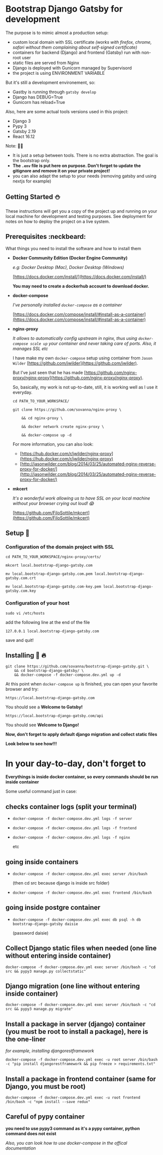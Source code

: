 # Bootstrap Django Gatsby for development


The purpose is to mimic almost a production setup:

- custom local domain with SSL certificate *(works with firefox, chrome, safari without them complaining about self-signed certificate)*
- containers for backend (Django) and frontend (Gatsby) run with non-root user
- static files are served from Nginx
- Django is deployed with Gunicorn managed by Supervisord
- the project is using ENVIRONMENT VARIABLE

But it's still a development environement, so:

- Gastby is running through `gatsby develop`
- Django has DEBUG=True
- Gunicorn has reload=True

Also, here are some actual tools versions used in this project:

- Django 3
- Pypy 3
- Gatsby 2.19
- React 16.12


Note: :guardsman:

- It is just a setup between tools. There is no extra abstraction. The goal is the bootstrap only.
- **The `.env` file is put here on purpose. Don't forget to update the gitignore and remove it on your private project!**
- you can also adapt the setup to your needs (removing gatsby and using nextjs for example)



## Getting Started :snowman:

These instructions will get you a copy of the project up and running on your local machine for development and testing purposes. See deployment for notes on how to deploy the project on a live system.



## Prerequisites :neckbeard:

What things you need to install the software and how to install them

- **Docker Community Edition (Docker Engine Community)**

    *e.g: Docker Desktop (Mac), Docker Desktop (Windows)*

    [https://docs.docker.com/install/](https://docs.docker.com/install/)

    **You may need to create a dockerhub account to download docker.**

- **docker-compose**

    *I've personally installed `docker-compose` as a container*

    [https://docs.docker.com/compose/install/#install-as-a-container](https://docs.docker.com/compose/install/#install-as-a-container)

- **nginx-proxy**

    *It allows to automatically config upstream in nginx, thus using `docker-compose scale up` your container and never taking care of ports. Also, it manages SSL etc*

    I have make my own `docker-compose` setup using container from `Jason Wilder` [https://github.com/jwilder](https://github.com/jwilder).

    But I've just seen that he has made [https://github.com/nginx-proxy/nginx-proxy](https://github.com/nginx-proxy/nginx-proxy).

    So, basically, my work is not up-to-date, still, it is working well as I use it everyday.

    ```
    cd PATH_TO_YOUR_WORKSPACE/

    git clone https://github.com/sovanna/nginx-proxy \

        && cd nginx-proxy \

        && docker network create nginx-proxy \

        && docker-compose up -d
    ```

    For more information, you can also look:

    - [https://hub.docker.com/r/jwilder/nginx-proxy](https://hub.docker.com/r/jwilder/nginx-proxy)
    - [http://jasonwilder.com/blog/2014/03/25/automated-nginx-reverse-proxy-for-docker/](http://jasonwilder.com/blog/2014/03/25/automated-nginx-reverse-proxy-for-docker/)

- **mkcert**

    *It's a wonderful work allowing us to have SSL on your local machine without your browser crying out loud! :scream:*

    [https://github.com/FiloSottile/mkcert](https://github.com/FiloSottile/mkcert)



## Setup :feet:

### Configuration of the domain project with SSL

```
cd PATH_TO_YOUR_WORKSPACE/nginx-proxy/certs/

mkcert local.bootstrap-django-gatsby.com

mv local.bootstrap-django-gatsby.com.pem local.bootstrap-django-gatsby.com.crt

mv local.bootstrap-django-gatsby.com-key.pem local.bootstrap-django-gatsby.com.key
```

### Configuration of your host

```
sudo vi /etc/hosts
```

add the following line at the end of the file

`127.0.0.1 local.bootstrap-django-gatsby.com`

save and quit!



## Installing :see_no_evil: :fire:

```
git clone https://github.com/sovanna/bootstrap-django-gatsby.git \
    && cd bootstrap-django-gatsby/ \
    && docker-compose -f docker-compose.dev.yml up -d
```

At this point when `docker-compose up` is finished, you can open your favorite browser and try:

`https://local.bootstrap-django-gatsby.com`

You should see a **Welcome to Gatsby!**

`https://local.bootstrap-django-gatsby.com/api`

You should see **Welcome to Django!**



**Now, don't forget to apply default django migration and collect static files**

**Look below to see how!!!**



# In your day-to-day, don't forget to

**Everythings is inside docker container, so every commands should be run inside container**

Some useful command just in case:

## checks container logs (split your terminal)

- `docker-compose -f docker-compose.dev.yml logs -f server`
- `docker-compose -f docker-compose.dev.yml logs -f frontend`
- `docker-compose -f docker-compose.dev.yml logs -f nginx`

    etc

## going inside containers

- `docker-compose -f docker-compose.dev.yml exec server /bin/bash`

    (then cd src because django is inside src folder)

- `docker-compose -f docker-compose.dev.yml exec frontend /bin/bash`

## going inside postgre container

- `docker-compose -f docker-compose.dev.yml exec db psql -h db bootstrap-django-gatsby daisie`

    (password daisie)


## Collect Django static files when needed (one line without entering inside container)

```
docker-compose -f docker-compose.dev.yml exec server /bin/bash -c "cd src && pypy3 manage.py collectstatic"
```

## Django migration (one line without entering inside container)

```
docker-compose -f docker-compose.dev.yml exec server /bin/bash -c "cd src && pypy3 manage.py migrate"
```

## Install a package in server (django) container (you must be root to install a package), here is the one-liner

*for example, installing djangorestframework*

```
docker-compose -f docker-compose.dev.yml exec -u root server /bin/bash -c "pip install djangorestframework && pip freeze > requirements.txt"
```

## Install a package in frontend container (same for Django, you must be root)

```
docker-compose -f docker-compose.dev.yml exec -u root frontend /bin/bash -c "npm install --save redux"
```

## Careful of pypy container

**you need to use pypy3 command as it's a pypy container, python command does not exist**



*Also, you can look how to use docker-compose in the offical documentation*

